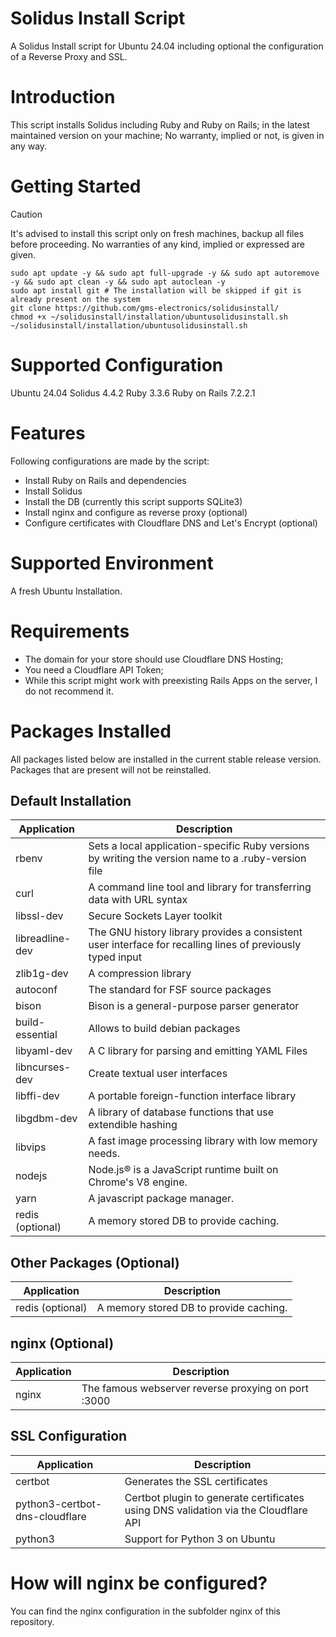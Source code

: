 # Solidus Install Script
A Solidus Install script for Ubuntu 24.04 including optional the configuration of a Reverse Proxy and SSL.

# Introduction
This script installs Solidus including Ruby and Ruby on Rails;
in the latest maintained version on your machine;
No warranty, implied or not, is given in any way.

# Getting Started

> [!CAUTION]
> It's advised to install this script only on fresh machines, backup all files before proceeding.
> No warranties of any kind, implied or expressed are given.

```
sudo apt update -y && sudo apt full-upgrade -y && sudo apt autoremove -y && sudo apt clean -y && sudo apt autoclean -y
sudo apt install git # The installation will be skipped if git is already present on the system
git clone https://github.com/gms-electronics/solidusinstall/
chmod +x ~/solidusinstall/installation/ubuntusolidusinstall.sh
~/solidusinstall/installation/ubuntusolidusinstall.sh
```

# Supported Configuration
Ubuntu 24.04
Solidus 4.4.2
Ruby 3.3.6
Ruby on Rails 7.2.2.1

# Features 
Following configurations are made by the script:
* Install Ruby on Rails and dependencies
* Install Solidus
* Install the DB (currently this script supports SQLite3)
* Install nginx and configure as reverse proxy (optional)
* Configure certificates with Cloudflare DNS and Let's Encrypt (optional)

# Supported Environment
A fresh Ubuntu Installation.

# Requirements
* The domain for your store should use Cloudflare DNS Hosting;
* You need a Cloudflare API Token;
* While this script might work with preexisting Rails Apps on the server, I do not recommend it. 


# Packages Installed
All packages listed below are installed in the current stable release version. Packages that are present will not be reinstalled.

## Default Installation
| Application     | Description                                                                                                |
|-----------------|------------------------------------------------------------------------------------------------------------|
| rbenv           | Sets a local application-specific Ruby versions by writing the version name to a .ruby-version file        |
| curl            | A command line tool and library for transferring data with URL syntax                                      |
| libssl-dev      | Secure Sockets Layer toolkit                                                                               |
| libreadline-dev | The GNU history library provides a consistent user interface for recalling lines of previously typed input |
| zlib1g-dev      | A compression library                                                                                      |
| autoconf        | The standard for FSF source packages                                                                       |
| bison           | Bison is a general-purpose parser generator                                                                |
| build-essential | Allows to build debian packages                                                                            |
| libyaml-dev     | A C library for parsing and emitting YAML Files                                                            |
| libncurses-dev  | Create textual user interfaces                                                                             |
| libffi-dev      | A portable foreign-function interface library                                                              |
| libgdbm-dev     | A library of database functions that use extendible hashing                                                |
| libvips         | A fast image processing library with low memory needs.                                                     |
| nodejs          | Node.js® is a JavaScript runtime built on Chrome's V8 engine.                                              |
| yarn            | A javascript package manager.                                                                              |
| redis (optional)| A memory stored DB to provide caching.                                                                     |

## Other Packages (Optional)
| Application     | Description                                                                                                |
|-----------------|------------------------------------------------------------------------------------------------------------|
| redis (optional)| A memory stored DB to provide caching.                                                                     |

## nginx (Optional)
| Application     | Description                                                                                                |
|-----------------|------------------------------------------------------------------------------------------------------------|
| nginx           | The famous webserver reverse proxying on port :3000                                                        |

## SSL Configuration

| Application     | Description                                                                                                |
|-----------------|------------------------------------------------------------------------------------------------------------|
| certbot           | Generates the SSL certificates                                                        |
| python3-certbot-dns-cloudflare         | Certbot plugin to generate certificates using DNS validation via the Cloudflare API |
| python3         | Support for Python 3 on Ubuntu|

# How will nginx be configured?
You can find the nginx configuration in the subfolder nginx of this repository.
